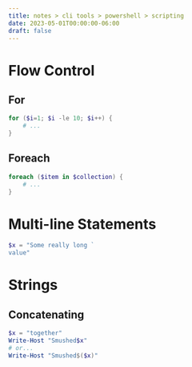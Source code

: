 ```yaml
---
title: notes > cli tools > powershell > scripting
date: 2023-05-01T00:00:00-06:00
draft: false
---
```


# Flow Control
## For
```powershell
for ($i=1; $i -le 10; $i++) {
    # ...
}
```
## Foreach
```powershell
foreach ($item in $collection) {
    # ...
}
```
# Multi-line Statements
```powershell
$x = "Some really long `
value"
```

# Strings
## Concatenating
```powershell
$x = "together"
Write-Host "Smushed$x"
# or...
Write-Host "Smushed$($x)"
```

